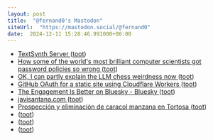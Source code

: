 ```yaml
---
layout: post
title:  "@fernand0's Mastodon"
siteUrl:  "https://mastodon.social/@fernand0"
date:  2024-12-11 15:28:46.991000+00:00
---
```

*  [TextSynth Server ](https://bellard.org/ts_server/ts_server.htm) ([toot](https://mastodon.social/@fernand0/113634897231174730))
*  [How some of the world's most brilliant computer scientists got password policies so wrong ](https://stuartschechter.org/posts/password-history) ([toot](https://mastodon.social/@fernand0/113634247505594988))
*  [OK, I can partly explain the LLM chess weirdness now ](https://dynomight.net/more-chess) ([toot](https://mastodon.social/@fernand0/113633870396013415))
*  [GitHub OAuth for a static site using Cloudflare Workers ](https://til.simonwillison.net/cloudflare/workers-github-oaut) ([toot](https://mastodon.social/@fernand0/113633653933445657))
*  [The Engagement Is Better on Bluesky - Bluesky ](https://bsky.social/about/blog/11-29-2024-engagemen) ([toot](https://mastodon.social/@fernand0/113633570561146512))
*  [javisantana.com ](https://javisantana.com/2024/11/30/learnings-after-4-years-data-eng.htm) ([toot](https://mastodon.social/@fernand0/113632588931546210))
*  [Prospección y eliminación de caracol manzana en Tortosa ](https://www.paleoymas.com/dt_portfolios/prospecciones-de-caracol-manzana-en-el-ebro) ([toot](https://mastodon.social/@fernand0/113631871148236485))
*  [ ](https://mastodon.social/@Lacalle) ([toot](https://mastodon.social/@fernand0/113630554610814655))
*  [ ](https://mastodon.social/users/fernand0/statuses/113630534977058871/activity) ([toot](https://mastodon.social/users/fernand0/statuses/113630534977058871/activity))
*  [ ](https://mastodon.social/users/fernand0/statuses/113630533960830350/activity) ([toot](https://mastodon.social/users/fernand0/statuses/113630533960830350/activity))
